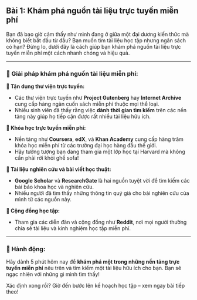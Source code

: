 ## Bài 1: Khám phá nguồn tài liệu trực tuyến miễn phí

Bạn đã bao giờ cảm thấy như mình đang ở giữa một đại dương kiến thức mà không biết bắt đầu từ đâu? Bạn muốn tìm tài liệu học tập nhưng ngân sách có hạn? Đừng lo, dưới đây là cách giúp bạn khám phá nguồn tài liệu trực tuyến miễn phí một cách nhanh chóng và hiệu quả.

---

### 📌 Giải pháp khám phá nguồn tài liệu miễn phí:

**🔹 Tận dụng thư viện trực tuyến:**
- Các thư viện trực tuyến như **Project Gutenberg** hay **Internet Archive** cung cấp hàng ngàn cuốn sách miễn phí thuộc mọi thể loại.
- Nhiều sinh viên đã thấy rằng việc **dành thời gian tìm kiếm** trên các nền tảng này giúp họ tiếp cận được rất nhiều tài liệu hữu ích.

**🔹 Khóa học trực tuyến miễn phí:**
- Nền tảng như **Coursera**, **edX**, và **Khan Academy** cung cấp hàng trăm khóa học miễn phí từ các trường đại học hàng đầu thế giới.
- Hãy tưởng tượng bạn đang tham gia một lớp học tại Harvard mà không cần phải rời khỏi ghế sofa!

**🔹 Tài liệu nghiên cứu và bài viết học thuật:**
- **Google Scholar** và **ResearchGate** là hai nguồn tuyệt vời để tìm kiếm các bài báo khoa học và nghiên cứu.
- Nhiều người đã tìm thấy những thông tin quý giá cho bài nghiên cứu của mình từ các nguồn này.

**🔹 Cộng đồng học tập:**
- Tham gia các diễn đàn và cộng đồng như **Reddit**, nơi mọi người thường chia sẻ tài liệu và kinh nghiệm học tập miễn phí.

---

### 🚀 Hành động:

Hãy dành 5 phút hôm nay để **khám phá một trong những nền tảng trực tuyến miễn phí** nêu trên và tìm kiếm một tài liệu hữu ích cho bạn. Bạn sẽ ngạc nhiên với những gì mình tìm thấy!

Xác định xong rồi? Giờ đến bước lên kế hoạch học tập – xem ngay bài tiếp theo!